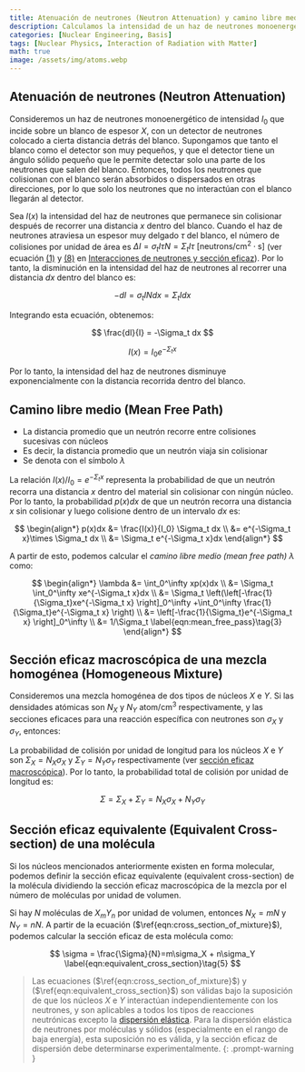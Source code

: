 ```yaml
---
title: Atenuación de neutrones (Neutron Attenuation) y camino libre medio (Mean Free Path)
description: Calculamos la intensidad de un haz de neutrones monoenergético al atravesar un material en función de la distancia de penetración, derivamos el camino libre medio de los neutrones, y analizamos cómo calcular la sección eficaz macroscópica para mezclas homogéneas y moléculas.
categories: [Nuclear Engineering, Basis]
tags: [Nuclear Physics, Interaction of Radiation with Matter]
math: true
image: /assets/img/atoms.webp
---
```


## Atenuación de neutrones (Neutron Attenuation)
Consideremos un haz de neutrones monoenergético de intensidad $I_0$ que incide sobre un blanco de espesor $X$, con un detector de neutrones colocado a cierta distancia detrás del blanco. Supongamos que tanto el blanco como el detector son muy pequeños, y que el detector tiene un ángulo sólido pequeño que le permite detectar solo una parte de los neutrones que salen del blanco. Entonces, todos los neutrones que colisionan con el blanco serán absorbidos o dispersados en otras direcciones, por lo que solo los neutrones que no interactúan con el blanco llegarán al detector.

Sea $I(x)$ la intensidad del haz de neutrones que permanece sin colisionar después de recorrer una distancia $x$ dentro del blanco. Cuando el haz de neutrones atraviesa un espesor muy delgado $\tau$ del blanco, el número de colisiones por unidad de área es $\Delta I = \sigma_t I\tau N = \Sigma_t I\tau \ \text{[neutrons/cm}^2\cdot\text{s]}$ (ver ecuación [(1)](/posts/Neutron-Interactions-and-Cross-sections/#sección-eficaz-cross-section-o-sección-eficaz-microscópica-microscopic-cross-section) y [(8)](/posts/Neutron-Interactions-and-Cross-sections/#densidad-de-colisión-collision-density-es-decir-tasa-de-reacción-reaction-rate) en [Interacciones de neutrones y sección eficaz](/posts/Neutron-Interactions-and-Cross-sections/)). Por lo tanto, la disminución en la intensidad del haz de neutrones al recorrer una distancia $dx$ dentro del blanco es:

$$ -dI = \sigma_t IN dx = \Sigma_t I dx \tag{1} $$

Integrando esta ecuación, obtenemos:

$$ \frac{dI}{I} = -\Sigma_t dx $$

$$ I(x) = I_0e^{-\Sigma_t x} \tag{2} $$

Por lo tanto, la intensidad del haz de neutrones disminuye exponencialmente con la distancia recorrida dentro del blanco.

## Camino libre medio (Mean Free Path)
- La distancia promedio que un neutrón recorre entre colisiones sucesivas con núcleos
- Es decir, la distancia promedio que un neutrón viaja sin colisionar
- Se denota con el símbolo $\lambda$

La relación $I(x)/I_0=e^{-\Sigma_t x}$ representa la probabilidad de que un neutrón recorra una distancia $x$ dentro del material sin colisionar con ningún núcleo. Por lo tanto, la probabilidad $p(x)dx$ de que un neutrón recorra una distancia $x$ sin colisionar y luego colisione dentro de un intervalo $dx$ es:

$$ \begin{align*}
p(x)dx &= \frac{I(x)}{I_0} \Sigma_t dx
\\ &= e^{-\Sigma_t x}\times \Sigma_t dx
\\ &= \Sigma_t e^{-\Sigma_t x}dx
\end{align*}
$$

A partir de esto, podemos calcular el *camino libre medio (mean free path)* $\lambda$ como:

$$ \begin{align*}
\lambda &= \int_0^\infty xp(x)dx
\\ &= \Sigma_t \int_0^\infty xe^{-\Sigma_t x}dx
\\ &= \Sigma_t \left(\left[-\frac{1}{\Sigma_t}xe^{-\Sigma_t x} \right]_0^\infty +\int_0^\infty \frac{1}{\Sigma_t}e^{-\Sigma_t x} \right)
\\ &= \left[-\frac{1}{\Sigma_t}e^{-\Sigma_t x} \right]_0^\infty
\\ &= 1/\Sigma_t \label{eqn:mean_free_pass}\tag{3}
\end{align*}
$$

## Sección eficaz macroscópica de una mezcla homogénea (Homogeneous Mixture)
Consideremos una mezcla homogénea de dos tipos de núcleos $X$ e $Y$. Si las densidades atómicas son $N_X$ y $N_Y$ $\text{atom/cm}^3$ respectivamente, y las secciones eficaces para una reacción específica con neutrones son $\sigma_X$ y $\sigma_Y$, entonces:

La probabilidad de colisión por unidad de longitud para los núcleos $X$ e $Y$ son $\Sigma_X=N_X\sigma_X$ y $\Sigma_Y=N_Y\sigma_Y$ respectivamente (ver [sección eficaz macroscópica](/posts/Neutron-Interactions-and-Cross-sections/#sección-eficaz-macroscópica-macroscopic-cross-section)). Por lo tanto, la probabilidad total de colisión por unidad de longitud es:

$$ \Sigma = \Sigma_X + \Sigma_Y = N_X\sigma_X + N_Y\sigma_Y \label{eqn:cross_section_of_mixture}\tag{4}$$

## Sección eficaz equivalente (Equivalent Cross-section) de una molécula
Si los núcleos mencionados anteriormente existen en forma molecular, podemos definir la sección eficaz equivalente (equivalent cross-section) de la molécula dividiendo la sección eficaz macroscópica de la mezcla por el número de moléculas por unidad de volumen.

Si hay $N$ moléculas de $X_mY_n$ por unidad de volumen, entonces $N_X=mN$ y $N_Y=nN$. A partir de la ecuación ($\ref{eqn:cross_section_of_mixture}$), podemos calcular la sección eficaz de esta molécula como:

$$ \sigma = \frac{\Sigma}{N}=m\sigma_X + n\sigma_Y \label{eqn:equivalent_cross_section}\tag{5} $$

> Las ecuaciones ($\ref{eqn:cross_section_of_mixture}$) y ($\ref{eqn:equivalent_cross_section}$) son válidas bajo la suposición de que los núcleos $X$ e $Y$ interactúan independientemente con los neutrones, y son aplicables a todos los tipos de reacciones neutrónicas excepto la [dispersión elástica](/posts/Neutron-Interactions-and-Cross-sections/#dispersión-elástica-elastic-scattering).
> Para la dispersión elástica de neutrones por moléculas y sólidos (especialmente en el rango de baja energía), esta suposición no es válida, y la sección eficaz de dispersión debe determinarse experimentalmente.
{: .prompt-warning }
